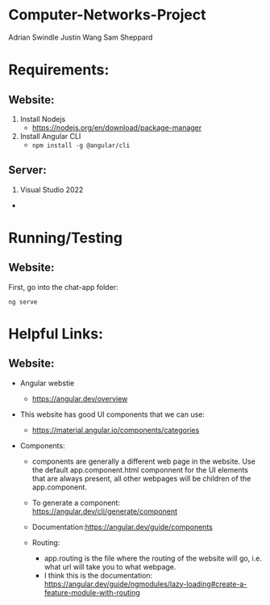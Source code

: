 # Computer-Networks-Project

Adrian Swindle
Justin Wang
Sam Sheppard


# Requirements:

## Website:
1. Install Nodejs
    * https://nodejs.org/en/download/package-manager
2. Install Angular CLI
    * `npm install -g @angular/cli`

## Server:
1. Visual Studio 2022
 * 


# Running/Testing

## Website:
First, go into the chat-app folder:

    ng serve


# Helpful Links:

## Website:

* Angular webstie 
    * https://angular.dev/overview
* This website has good UI components that we can use:
    * https://material.angular.io/components/categories
 
* Components:
     * components are generally a different web page in the website. Use the default app.component.html componnent for the UI elements that are always present, all other webpages will be children of the app.component.
     * To generate a component: https://angular.dev/cli/generate/component
     * Documentation:https://angular.dev/guide/components
 
  * Routing:
       * app.routing is the file where the routing of the website will go, i.e. what url will take you to what webpage.
       * I think this is the documentation: https://angular.dev/guide/ngmodules/lazy-loading#create-a-feature-module-with-routing
         
  
